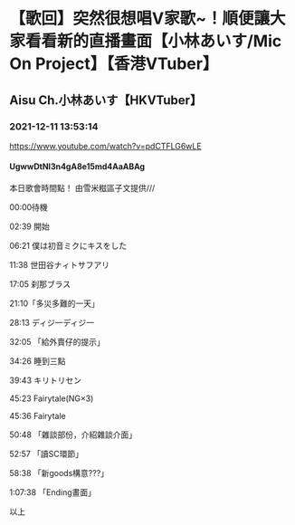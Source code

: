 # 【歌回】突然很想唱V家歌~！順便讓大家看看新的直播畫面【小林あいす/Mic On Project】【香港VTuber】
## Aisu Ch.小林あいす【HKVTuber】
### 2021-12-11 13:53:14
https://www.youtube.com/watch?v=pdCTFLG6wLE
#### UgwwDtNl3n4gA8e15md4AaABAg
本日歌會時間點！ 由雪米糍區子文提供///

00:00待機

02:39 開始

06:21 僕は初音ミクにキスをした

11:38 世田谷ナィトサフアリ

17:05 刹那ブラス

21:10「多災多難的一天」

28:13 ディジ一ディジ一

32:05 「給外賣仔的提示」

34:26  睡到三點

39:43 キリトリセン

45:23 Fairytale(NG×3)

45:36 Fairytale

50:48 「雜談部份，介紹雜談介面」

52:57 「讀SC環節」

58:38 「新goods構意???」

1:07:38 「Ending畫面」

以上


